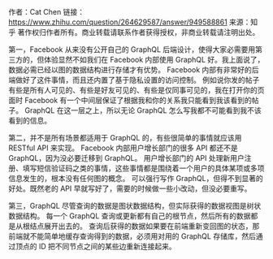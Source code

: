 作者：Cat Chen
链接：https://www.zhihu.com/question/264629587/answer/949588861
来源：知乎
著作权归作者所有。商业转载请联系作者获得授权，非商业转载请注明出处。

第一，Facebook 从来没有公开自己的 GraphQL 后端设计，使得大家必需要用第三方的，但体验显然不如我们在 Facebook 内部使用 GraphQL 好。我上面说了，数据必需已经以图的数据结构进行存储才有优势。
Facebook 内部有非常好的后端做好了这件事情，而且还内置了基于隐私设置的访问控制。
例如说你发的帖子有些是所有人可见的、有些是好友可见的、有些是仅同事可见的，我在打开你的页面时 Facebook 有一个中间层保证了根据我和你的关系我只能看到我该看到的帖子。
GraphQL 在这一层之上，所以无论 GraphQL 怎么写我都不可能看到我不该看到的信息。

第二，并不是所有场景都适用于 GraphQL 的，有些很简单的事情就应该用 RESTful API 来实现。
Facebook 内部用户增长部门的很多 API 都还不是 GraphQL，因为没必要迁移到 GraphQL。
用户增长部门的 API 处理新用户注册、填写短信验证码之类的事情，这些事情都是围绕着一个用户的具体某项或多项信息发生的，根本没有任何图的概念。
可以强行写作 GraphQL，但得不到显著的好处。既然老的 API 早就写好了，需要的时候做一些小改动，但没必要重写。

第三，GraphQL 尽管查询的数据是图状数据结构，但实际获得的数据视图是树状数据结构。
每一个 GraphQL 查询或更新都有自己的根节点，然后所有的数据都是从根结点展开出去的。
查询后获得的数据如果要在前端重新变回图的状态，那前端就不能简单地缓存查询得到的数据，必须用对用的 GraphQL 存储库，然后通过顶点的 ID 把不同节点之间的某些边重新连接起来。